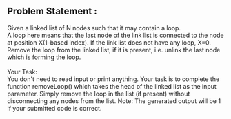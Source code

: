 Problem Statement :
------------------
Given a linked list of N nodes such that it may contain a loop.<br/>
A loop here means that the last node of the link list is connected to the node at position X(1-based index). If the link list does not have any loop, X=0.<br/>
Remove the loop from the linked list, if it is present, i.e. unlink the last node which is forming the loop.<br/>
<br/>
Your Task:<br/>
You don't need to read input or print anything. Your task is to complete the function removeLoop() which takes the head of the linked list as the input parameter. Simply remove the loop in the list (if present) without disconnecting any nodes from the list.
Note: The generated output will be 1 if your submitted code is correct.
